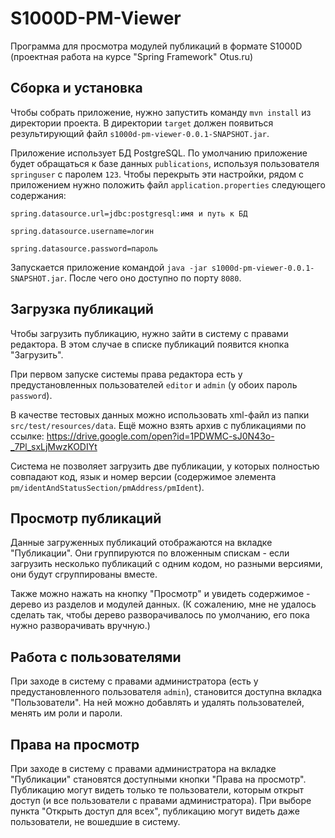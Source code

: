 # S1000D-PM-Viewer
Программа для просмотра модулей публикаций в формате S1000D (проектная работа на курсе "Spring Framework" Otus.ru)

## Сборка и установка

Чтобы собрать приложение, нужно запустить команду `mvn install` из директории проекта. 
В директории `target` должен появиться результирующий файл `s1000d-pm-viewer-0.0.1-SNAPSHOT.jar`. 

Приложение использует БД PostgreSQL.
По умолчанию приложение будет обращаться к базе данных `publications`, используя пользователя `springuser` с паролем `123`.
Чтобы перекрыть эти настройки, рядом с приложением нужно положить файл `application.properties` следующего содержания:

`spring.datasource.url=jdbc:postgresql:имя и путь к БД`

`spring.datasource.username=логин`

`spring.datasource.password=пароль`

Запускается приложение командой `java -jar s1000d-pm-viewer-0.0.1-SNAPSHOT.jar`. После чего оно доступно по порту `8080`.

## Загрузка публикаций

Чтобы загрузить публикацию, нужно зайти в систему с правами редактора. В этом случае в списке публикаций появится 
кнопка "Загрузить".

При первом запуске системы права редактора есть у предустановленных пользователей `editor` и `admin` 
(у обоих пароль `password`).

В качестве тестовых данных можно использовать xml-файл из папки `src/test/resources/data`. 
Ещё можно взять архив с публикациями по ссылке:  https://drive.google.com/open?id=1PDWMC-sJ0N43o-_7Pl_sxLjMwzKODIYt

Система не позволяет загрузить две публикации, у которых полностью совпадают код, язык и номер версии (содержимое элемента 
`pm/identAndStatusSection/pmAddress/pmIdent`).

## Просмотр публикаций

Данные загруженных публикаций отображаются на вкладке "Публикации". 
Они группируются по вложенным спискам - если загрузить несколько публикаций с одним кодом, но разными версиями, 
они будут сгруппированы вместе.  

Также можно нажать на кнопку "Просмотр" и увидеть содержимое - дерево из разделов и модулей данных. 
(К сожалению, мне не удалось сделать так, чтобы дерево разворачивалось по умолчанию, его пока нужно разворачивать вручную.)

## Работа с пользователями

При заходе в систему с правами администратора (есть у предустановленного пользователя `admin`), становится доступна 
вкладка "Пользователи". На ней можно добавлять и удалять пользователей, менять им роли и пароли.

## Права на просмотр

При заходе в систему с правами администратора на вкладке "Публикации" становятся доступными кнопки "Права на просмотр".
Публикацию могут видеть только те пользователи, которым открыт доступ (и все пользователи с правами администратора). 
При выборе пункта "Открыть доступ для всех", публикацию могут видеть даже пользователи, не вошедшие в систему.